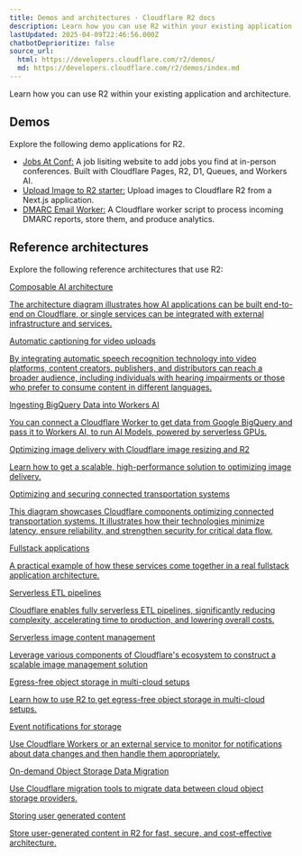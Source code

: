 ```yaml
---
title: Demos and architectures · Cloudflare R2 docs
description: Learn how you can use R2 within your existing application and architecture.
lastUpdated: 2025-04-09T22:46:56.000Z
chatbotDeprioritize: false
source_url:
  html: https://developers.cloudflare.com/r2/demos/
  md: https://developers.cloudflare.com/r2/demos/index.md
---
```


Learn how you can use R2 within your existing application and architecture.

## Demos

Explore the following demo applications for R2.

* [Jobs At Conf:](https://github.com/harshil1712/jobs-at-conf-demo) A job lisiting website to add jobs you find at in-person conferences. Built with Cloudflare Pages, R2, D1, Queues, and Workers AI.
* [Upload Image to R2 starter:](https://github.com/harshil1712/nextjs-r2-demo) Upload images to Cloudflare R2 from a Next.js application.
* [DMARC Email Worker:](https://github.com/cloudflare/dmarc-email-worker) A Cloudflare worker script to process incoming DMARC reports, store them, and produce analytics.

## Reference architectures

Explore the following reference architectures that use R2:

[Composable AI architecture](https://developers.cloudflare.com/reference-architecture/diagrams/ai/ai-composable/)

[The architecture diagram illustrates how AI applications can be built end-to-end on Cloudflare, or single services can be integrated with external infrastructure and services.](https://developers.cloudflare.com/reference-architecture/diagrams/ai/ai-composable/)

[Automatic captioning for video uploads](https://developers.cloudflare.com/reference-architecture/diagrams/ai/ai-video-caption/)

[By integrating automatic speech recognition technology into video platforms, content creators, publishers, and distributors can reach a broader audience, including individuals with hearing impairments or those who prefer to consume content in different languages.](https://developers.cloudflare.com/reference-architecture/diagrams/ai/ai-video-caption/)

[Ingesting BigQuery Data into Workers AI](https://developers.cloudflare.com/reference-architecture/diagrams/ai/bigquery-workers-ai/)

[You can connect a Cloudflare Worker to get data from Google BigQuery and pass it to Workers AI, to run AI Models, powered by serverless GPUs.](https://developers.cloudflare.com/reference-architecture/diagrams/ai/bigquery-workers-ai/)

[Optimizing image delivery with Cloudflare image resizing and R2](https://developers.cloudflare.com/reference-architecture/diagrams/content-delivery/optimizing-image-delivery-with-cloudflare-image-resizing-and-r2/)

[Learn how to get a scalable, high-performance solution to optimizing image delivery.](https://developers.cloudflare.com/reference-architecture/diagrams/content-delivery/optimizing-image-delivery-with-cloudflare-image-resizing-and-r2/)

[Optimizing and securing connected transportation systems](https://developers.cloudflare.com/reference-architecture/diagrams/iot/optimizing-and-securing-connected-transportation-systems/)

[This diagram showcases Cloudflare components optimizing connected transportation systems. It illustrates how their technologies minimize latency, ensure reliability, and strengthen security for critical data flow.](https://developers.cloudflare.com/reference-architecture/diagrams/iot/optimizing-and-securing-connected-transportation-systems/)

[Fullstack applications](https://developers.cloudflare.com/reference-architecture/diagrams/serverless/fullstack-application/)

[A practical example of how these services come together in a real fullstack application architecture.](https://developers.cloudflare.com/reference-architecture/diagrams/serverless/fullstack-application/)

[Serverless ETL pipelines](https://developers.cloudflare.com/reference-architecture/diagrams/serverless/serverless-etl/)

[Cloudflare enables fully serverless ETL pipelines, significantly reducing complexity, accelerating time to production, and lowering overall costs.](https://developers.cloudflare.com/reference-architecture/diagrams/serverless/serverless-etl/)

[Serverless image content management](https://developers.cloudflare.com/reference-architecture/diagrams/serverless/serverless-image-content-management/)

[Leverage various components of Cloudflare's ecosystem to construct a scalable image management solution](https://developers.cloudflare.com/reference-architecture/diagrams/serverless/serverless-image-content-management/)

[Egress-free object storage in multi-cloud setups](https://developers.cloudflare.com/reference-architecture/diagrams/storage/egress-free-storage-multi-cloud/)

[Learn how to use R2 to get egress-free object storage in multi-cloud setups.](https://developers.cloudflare.com/reference-architecture/diagrams/storage/egress-free-storage-multi-cloud/)

[Event notifications for storage](https://developers.cloudflare.com/reference-architecture/diagrams/storage/event-notifications-for-storage/)

[Use Cloudflare Workers or an external service to monitor for notifications about data changes and then handle them appropriately.](https://developers.cloudflare.com/reference-architecture/diagrams/storage/event-notifications-for-storage/)

[On-demand Object Storage Data Migration](https://developers.cloudflare.com/reference-architecture/diagrams/storage/on-demand-object-storage-migration/)

[Use Cloudflare migration tools to migrate data between cloud object storage providers.](https://developers.cloudflare.com/reference-architecture/diagrams/storage/on-demand-object-storage-migration/)

[Storing user generated content](https://developers.cloudflare.com/reference-architecture/diagrams/storage/storing-user-generated-content/)

[Store user-generated content in R2 for fast, secure, and cost-effective architecture.](https://developers.cloudflare.com/reference-architecture/diagrams/storage/storing-user-generated-content/)
